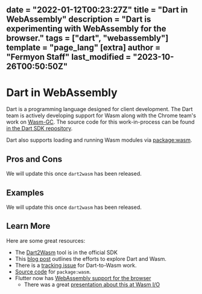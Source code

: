 date = "2022-01-12T00:23:27Z"
title = "Dart in WebAssembly"
description = "Dart is experimenting with WebAssembly for the browser."
tags = ["dart", "webassembly"]
template = "page_lang"
[extra]
author = "Fermyon Staff"
last_modified = "2023-10-26T00:50:50Z"
---
# Dart in WebAssembly

Dart is a programming language designed for client development. The Dart team is
actively developing support for Wasm along with the Chrome team's work on
[Wasm-GC](https://chromestatus.com/feature/6062715726462976). The source code
for this work-in-process can be found
[in the Dart SDK repository](https://github.com/dart-lang/sdk/tree/main/pkg/dart2wasm).

Dart also supports loading and running Wasm modules via
[package:wasm](https://github.com/dart-lang/wasm).

## Pros and Cons

We will update this once `dart2wasm` has been released.

## Examples

We will update this once `dart2wasm` has been released.

## Learn More

Here are some great resources:

- The [Dart2Wasm](https://github.com/dart-lang/sdk/tree/main/pkg/dart2wasm) tool
  is in the official SDK
- This
  [blog post](https://medium.com/dartlang/experimenting-with-dart-and-wasm-ef7f1c065577)
  outlines the efforts to explore Dart and Wasm.
- There is a [tracking issue](https://github.com/dart-lang/sdk/issues/32894) for
  Dart-to-Wasm work.
- [Source code](https://github.com/dart-lang/wasm) for `package:wasm`.
- Flutter now has [WebAssembly support for the browser](https://docs.flutter.dev/platform-integration/web/wasm)
  * There was a great [presentation about this at Wasm I/O](https://youtu.be/Nkjc9r0WDNo?si=mWY8hJ7tw6mx3-Ne)
